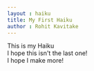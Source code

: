 ```yaml
---
layout : haiku
title: My First Haiku
author : Rohit Kavitake
---
```


This is my Haiku <br>
I hope this isn't the last one!<br>
I hope I make more!<br>